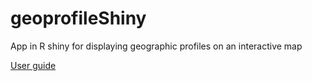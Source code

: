 # geoprofileShiny

App in R shiny for displaying geographic profiles on an interactive map


[User guide](https://github.com/cathsmith57/geoprofileShiny/blob/master/UserGuide.md)